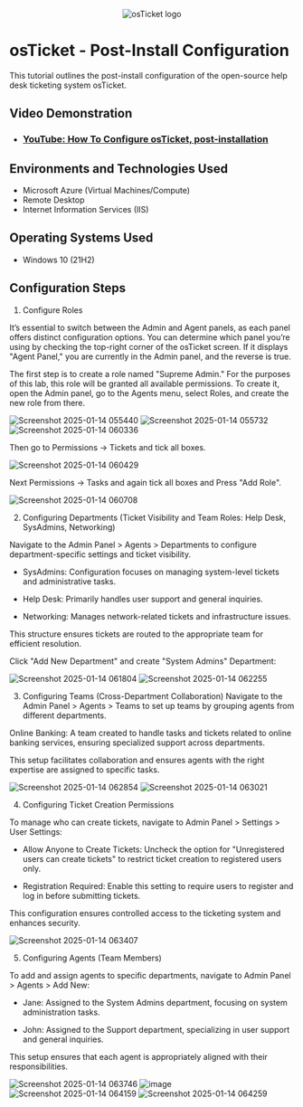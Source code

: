 <p align="center">
<img src="https://i.imgur.com/Clzj7Xs.png" alt="osTicket logo"/>
</p>

<h1>osTicket - Post-Install Configuration</h1>
This tutorial outlines the post-install configuration of the open-source help desk ticketing system osTicket.<br />


<h2>Video Demonstration</h2>

- ### [YouTube: How To Configure osTicket, post-installation](https://www.youtube.com)

<h2>Environments and Technologies Used</h2>

- Microsoft Azure (Virtual Machines/Compute)
- Remote Desktop
- Internet Information Services (IIS)

<h2>Operating Systems Used </h2>

- Windows 10</b> (21H2)

<h2>Configuration Steps</h2>

1. Configure Roles

It’s essential to switch between the Admin and Agent panels, as each panel offers distinct configuration options. You can determine which panel you’re using by checking the top-right corner of the osTicket screen. If it displays "Agent Panel," you are currently in the Admin panel, and the reverse is true.

The first step is to create a role named "Supreme Admin." For the purposes of this lab, this role will be granted all available permissions. To create it, open the Admin panel, go to the Agents menu, select Roles, and create the new role from there.

![Screenshot 2025-01-14 055440](https://github.com/user-attachments/assets/7eb8b66f-a36c-45b9-ac0e-e86e542a1783)
![Screenshot 2025-01-14 055732](https://github.com/user-attachments/assets/d5b439aa-2666-4c31-8835-2353eee86be6)
![Screenshot 2025-01-14 060336](https://github.com/user-attachments/assets/2d9260db-cded-416a-a7c7-899516312e59)

Then go to Permissions -> Tickets and tick all boxes.

![Screenshot 2025-01-14 060429](https://github.com/user-attachments/assets/fac332d0-af37-496e-a533-f198de6bb037)

Next Permissions -> Tasks and again tick all boxes and Press "Add Role".

![Screenshot 2025-01-14 060708](https://github.com/user-attachments/assets/43c0cd52-df90-48c7-bb01-98956394b358)

2. Configuring Departments (Ticket Visibility and Team Roles: Help Desk, SysAdmins, Networking)

Navigate to the Admin Panel > Agents > Departments to configure department-specific settings and ticket visibility.

- SysAdmins: Configuration focuses on managing system-level tickets and administrative tasks.
  
- Help Desk: Primarily handles user support and general inquiries.
  
- Networking: Manages network-related tickets and infrastructure issues.
  
This structure ensures tickets are routed to the appropriate team for efficient resolution.

Click "Add New Department" and create "System Admins" Department: 

![Screenshot 2025-01-14 061804](https://github.com/user-attachments/assets/0f35dd1d-c6b8-439d-a58f-c5bfa8eb2eba)
![Screenshot 2025-01-14 062255](https://github.com/user-attachments/assets/5943c7fa-f220-4e02-b1dd-d3a9b51a7699)

3. Configuring Teams (Cross-Department Collaboration)
Navigate to the Admin Panel > Agents > Teams to set up teams by grouping agents from different departments.

Online Banking: A team created to handle tasks and tickets related to online banking services, ensuring specialized support across departments.

This setup facilitates collaboration and ensures agents with the right expertise are assigned to specific tasks.

![Screenshot 2025-01-14 062854](https://github.com/user-attachments/assets/4c421c2a-7415-4ef9-b926-fed76e9cb795)
![Screenshot 2025-01-14 063021](https://github.com/user-attachments/assets/977fb09f-4d9d-4269-a7c9-04a3a2bf5810)

4. Configuring Ticket Creation Permissions
   
To manage who can create tickets, navigate to Admin Panel > Settings > User Settings:

- Allow Anyone to Create Tickets: Uncheck the option for "Unregistered users can create tickets" to restrict ticket creation to registered users only.
  
- Registration Required: Enable this setting to require users to register and log in before submitting tickets.
  
This configuration ensures controlled access to the ticketing system and enhances security.

![Screenshot 2025-01-14 063407](https://github.com/user-attachments/assets/f1942e08-d25a-4678-a3b6-4569a666ec76)

5. Configuring Agents (Team Members)

To add and assign agents to specific departments, navigate to Admin Panel > Agents > Add New:

- Jane: Assigned to the System Admins department, focusing on system administration tasks.
  
- John: Assigned to the Support department, specializing in user support and general inquiries.
  
This setup ensures that each agent is appropriately aligned with their responsibilities.

![Screenshot 2025-01-14 063746](https://github.com/user-attachments/assets/16c95745-1203-4e84-9e31-6516442688c5)
![image](https://github.com/user-attachments/assets/e3cd131e-7e85-40cd-88b0-09341c23791d)
![Screenshot 2025-01-14 064159](https://github.com/user-attachments/assets/18913131-7e75-4ecd-9d39-a4df1e623fe9)
![Screenshot 2025-01-14 064259](https://github.com/user-attachments/assets/c94c2167-f1a9-42d0-a8a6-801fb2ab7777)



